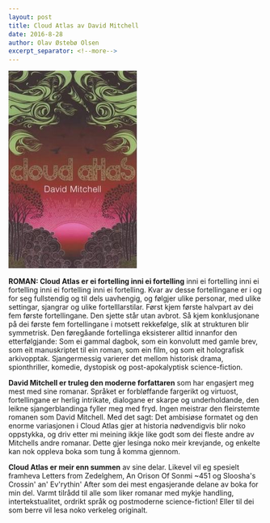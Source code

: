 ```yaml
---
layout: post
title: Cloud Atlas av David Mitchell
date: 2016-8-28
author: Olav Østebø Olsen
excerpt_separator: <!--more-->
---
```


![Omslaget til Cloud Atlas viser boktittelen mot ei teikning av ein solnedgang](/images/cloudatlas.jpg)

**ROMAN: Cloud Atlas er ei fortelling inni ei fortelling** inni ei fortelling inni ei fortelling inni ei fortelling inni ei fortelling. Kvar av desse fortellingane er i og for seg fullstendig og til dels uavhengig, og følgjer ulike personar, med ulike settingar, sjangrar og ulike fortelllarstilar. <!--more--> Først kjem første halvpart av dei fem første fortellingane. Den sjette står utan avbrot. Så kjem konklusjonane på dei første fem fortellingane i motsett rekkefølge, slik at strukturen blir symmetrisk. Den føregåande fortellinga eksisterer alltid innanfor den etterfølgjande: Som ei gammal dagbok, som ein konvolutt med gamle brev, som eit manuskriptet til ein roman, som ein film, og som eit holografisk arkivopptak. Sjangermessig varierer det mellom historisk drama, spionthriller, komedie, dystopisk og post-apokalyptisk science-fiction.

**David Mitchell er truleg den moderne forfattaren** som har engasjert meg mest med sine romanar. Språket er forbløffande fargerikt og virtuost, fortellingane er herlig intrikate, dialogane er skarpe og underholdande, den leikne sjangerblandinga fyller meg med fryd. Ingen meistrar den fleirstemte romanen som David Mitchell. Med det sagt: Det ambisiøse formatet og den enorme variasjonen i Cloud Atlas gjer at historia nødvendigvis blir noko oppstykka, og driv etter mi meining ikkje like godt som dei fleste andre av Mitchells andre romanar. Dette gjer lesinga noko meir krevjande, og enkelte kan nok oppleva boka som tung å komma gjennom.

**Cloud Atlas er meir enn summen** av sine delar. Likevel vil eg spesielt framheva Letters from Zedelghem, An Orison Of Sonmi ~451 og Sloosha's Crossin' an' Ev'rythin' After som dei mest engasjerande delane av boka for min del. Varmt tilrådd til alle som liker romanar med mykje handling, intertekstualitet, ordrikt språk og postmoderne science-fiction! Eller til dei som berre vil lesa noko verkeleg originalt.